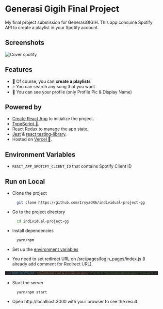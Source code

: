 # Generasi Gigih Final Project

My final project submission for GenerasiGIGIH. This app consume Spotify API to create a playlist in your Spotify account.

## Screenshots

![Cover spotify](https://user-images.githubusercontent.com/100647847/181907866-9bb84db8-41df-4889-928a-7c21bd15690f.png)

## Features

- 🎵 Of course, you can **create a playlists**
- 🎶 You can search any song that you want
- 🧑 You can see your profile (only Profile Pic & Display Name)

## Powered by

- [Create React App](https://create-react-app.dev/) to initialize the project.
- [TypeScript 💎](https://typescriptlang.org).
- [React Redux](https://react-redux.js.org/) to manage the app state.
- [Jest](https://jestjs.io/) & [react testing-library](https://testing-library.com/).
- Hosted on [Vercel 🚀](https://vercel.com/).

## Environment Variables

- `REACT_APP_SPOTIFY_CLIENT_ID` that contains Spotify Client ID

## Run on Local

- Clone the project

  ```bash
    git clone https://github.com/IrsyadRA/individual-project-gg
  ```

- Go to the project directory

  ```bash
    cd individual-project-gg
  ```

- Install dependencies

  ```bash
    yarn/npm
  ```

- Set up the [environment variables](#environment-variables)

- You need to set redirect URL on /src/pages/login_pages/index.js (I already add comment for Redirect URL).
<center><img src="./ss_login.png" alt="Preview Image" /></center>

- Start the server

  ```bash
    yarn/npm start
  ```

- Open http://localhost:3000 with your browser to see the result.
